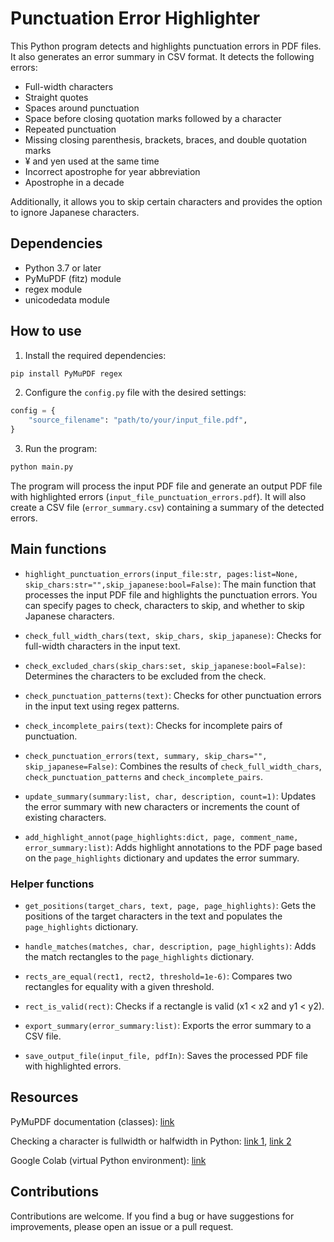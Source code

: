 # Punctuation Error Highlighter

This Python program detects and highlights punctuation errors in PDF files. It also generates an error summary in CSV format. It detects the following errors:
- Full-width characters
- Straight quotes
- Spaces around punctuation
- Space before closing quotation marks followed by a character
- Repeated punctuation
- Missing closing parenthesis, brackets, braces, and double quotation marks
- ¥ and yen used at the same time
- Incorrect apostrophe for year abbreviation
- Apostrophe in a decade

Additionally, it allows you to skip certain characters and provides the option to ignore Japanese characters.

## Dependencies

- Python 3.7 or later
- PyMuPDF (fitz) module
- regex module
- unicodedata module

## How to use

1. Install the required dependencies:

```bash
pip install PyMuPDF regex
```

2. Configure the `config.py` file with the desired settings:

```python
config = {
    "source_filename": "path/to/your/input_file.pdf",
}
```

3. Run the program:

```bash
python main.py
```

The program will process the input PDF file and generate an output PDF file with highlighted errors (`input_file_punctuation_errors.pdf`). It will also create a CSV file (`error_summary.csv`) containing a summary of the detected errors.

## Main functions

- `highlight_punctuation_errors(input_file:str, pages:list=None, skip_chars:str="",skip_japanese:bool=False)`: The main function that processes the input PDF file and highlights the punctuation errors. You can specify pages to check, characters to skip, and whether to skip Japanese characters.

- `check_full_width_chars(text, skip_chars, skip_japanese)`: Checks for full-width characters in the input text.

- `check_excluded_chars(skip_chars:set, skip_japanese:bool=False)`: Determines the characters to be excluded from the check.

- `check_punctuation_patterns(text)`: Checks for other punctuation errors in the input text using regex patterns.

- `check_incomplete_pairs(text)`: Checks for incomplete pairs of punctuation.

- `check_punctuation_errors(text, summary, skip_chars="", skip_japanese=False)`: Combines the results of `check_full_width_chars`, `check_punctuation_patterns` and `check_incomplete_pairs`.

- `update_summary(summary:list, char, description, count=1)`: Updates the error summary with new characters or increments the count of existing characters.

- `add_highlight_annot(page_highlights:dict, page, comment_name, error_summary:list)`: Adds highlight annotations to the PDF page based on the `page_highlights` dictionary and updates the error summary.

### Helper functions
- `get_positions(target_chars, text, page, page_highlights)`: Gets the positions of the target characters in the text and populates the `page_highlights` dictionary.

- `handle_matches(matches, char, description, page_highlights)`: Adds the match rectangles to the `page_highlights` dictionary.

- `rects_are_equal(rect1, rect2, threshold=1e-6)`: Compares two rectangles for equality with a given threshold.

- `rect_is_valid(rect)`: Checks if a rectangle is valid (x1 < x2 and y1 < y2).

- `export_summary(error_summary:list)`: Exports the error summary to a CSV file.

- `save_output_file(input_file, pdfIn)`: Saves the processed PDF file with highlighted errors.

## Resources
PyMuPDF documentation (classes): [link](https://pymupdf.readthedocs.io/en/latest/classes.html)

Checking a character is fullwidth or halfwidth in Python: [link 1](https://stackoverflow.com/questions/23058564/checking-a-character-is-fullwidth-or-halfwidth-in-python), [link 2](http://www.unicode.org/reports/tr44/tr44-4.html#Validation_of_Enumerated)

Google Colab (virtual Python environment): [link](https://colab.research.google.com/)

## Contributions
Contributions are welcome. If you find a bug or have suggestions for improvements, please open an issue or a pull request.
